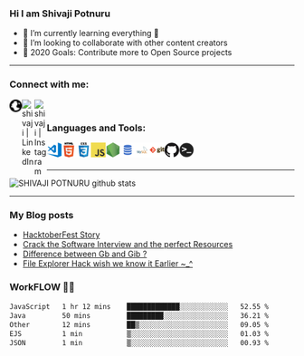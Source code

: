 ### Hi I am Shivaji Potnuru
- 🌱 I’m currently learning everything 🤣
- 👯 I’m looking to collaborate with other content creators
- 🥅 2020 Goals: Contribute more to Open Source projects

---
### Connect with me:

[<img align="left" alt="shivaji" width="22px" src="https://raw.githubusercontent.com/iconic/open-iconic/master/svg/globe.svg" />][website]
[<img align="left" alt="shivaji | LinkedIn" width="22px" src="https://cdn.jsdelivr.net/npm/simple-icons@v3/icons/linkedin.svg" />][linkedin]
[<img align="left" alt="shivaji | Instagram" width="22px" src="https://cdn.jsdelivr.net/npm/simple-icons@v3/icons/instagram.svg" />][instagram]

<br />

### Languages and Tools:

<img align="left" alt="Visual Studio Code" width="26px" src="https://raw.githubusercontent.com/github/explore/80688e429a7d4ef2fca1e82350fe8e3517d3494d/topics/visual-studio-code/visual-studio-code.png" />
<img align="left" alt="HTML5" width="26px" src="https://raw.githubusercontent.com/github/explore/80688e429a7d4ef2fca1e82350fe8e3517d3494d/topics/html/html.png" />
<img align="left" alt="CSS3" width="26px" src="https://raw.githubusercontent.com/github/explore/80688e429a7d4ef2fca1e82350fe8e3517d3494d/topics/css/css.png" />
<!-- <img align="left" alt="Sass" width="26px" src="https://raw.githubusercontent.com/github/explore/80688e429a7d4ef2fca1e82350fe8e3517d3494d/topics/sass/sass.png" /> -->
<img align="left" alt="JavaScript" width="26px" src="https://raw.githubusercontent.com/github/explore/80688e429a7d4ef2fca1e82350fe8e3517d3494d/topics/javascript/javascript.png" />
<!-- <img align="left" alt="Gatsby" width="26px" src="https://raw.githubusercontent.com/github/explore/e94815998e4e0713912fed477a1f346ec04c3da2/topics/gatsby/gatsby.png" /> -->
<!-- <img align="left" alt="GraphQL" width="26px" src="https://raw.githubusercontent.com/github/explore/80688e429a7d4ef2fca1e82350fe8e3517d3494d/topics/graphql/graphql.png" /> -->
<img align="left" alt="Node.js" width="26px" src="https://raw.githubusercontent.com/github/explore/80688e429a7d4ef2fca1e82350fe8e3517d3494d/topics/nodejs/nodejs.png" />
<!-- <img align="left" alt="Deno" width="26px" src="https://raw.githubusercontent.com/github/explore/361e2821e2dea67711cde99c9c40ed357061cf27/topics/deno/deno.png" /> -->
<img align="left" alt="SQL" width="26px" src="https://raw.githubusercontent.com/github/explore/80688e429a7d4ef2fca1e82350fe8e3517d3494d/topics/sql/sql.png" />
<img align="left" alt="MySQL" width="26px" src="https://raw.githubusercontent.com/github/explore/80688e429a7d4ef2fca1e82350fe8e3517d3494d/topics/mysql/mysql.png" />
<!-- <img align="left" alt="MongoDB" width="26px" src="https://raw.githubusercontent.com/github/explore/80688e429a7d4ef2fca1e82350fe8e3517d3494d/topics/mongodb/mongodb.png" /> -->
<img align="left" alt="Git" width="26px" src="https://raw.githubusercontent.com/github/explore/80688e429a7d4ef2fca1e82350fe8e3517d3494d/topics/git/git.png" />
<img align="left" alt="GitHub" width="26px" src="https://raw.githubusercontent.com/github/explore/78df643247d429f6cc873026c0622819ad797942/topics/github/github.png" />
<img align="left" alt="Terminal" width="26px" src="https://raw.githubusercontent.com/github/explore/80688e429a7d4ef2fca1e82350fe8e3517d3494d/topics/terminal/terminal.png" />

<br />
<br />

---
![SHIVAJI POTNURU github stats](https://github-readme-stats.vercel.app/api?username=shivajipotnuru&show_icons=true&theme=dark&hide=contribs)

---
### My Blog posts
<!-- BLOG-POST-LIST:START -->
- [HacktoberFest Story](https://dev.to/shivajipotnuru/hacktoberfest-story-o80)
- [Crack the Software Interview and the perfect Resources](https://dev.to/shivajipotnuru/crack-the-software-interview-and-the-perfect-resources-8a)
- [Difference between Gb and Gib ?](https://dev.to/shivajipotnuru/difference-between-gb-and-gib-28mm)
- [File Explorer Hack wish we know it Earlier ~_^](https://dev.to/shivajipotnuru/file-explorer-hack-wish-we-know-it-earlier--nlp)
<!-- BLOG-POST-LIST:END -->


### WorkFLOW 👨‍💻
<!--START_SECTION:waka-->
```text
JavaScript   1 hr 12 mins    █████████████░░░░░░░░░░░░   52.55 % 
Java         50 mins         █████████░░░░░░░░░░░░░░░░   36.21 % 
Other        12 mins         ██▒░░░░░░░░░░░░░░░░░░░░░░   09.05 % 
EJS          1 min           ▒░░░░░░░░░░░░░░░░░░░░░░░░   01.03 % 
JSON         1 min           ▒░░░░░░░░░░░░░░░░░░░░░░░░   00.93 % 
```
<!--END_SECTION:waka-->



[website]: https://shivajipotnuru.github.io/
[instagram]: https://instagram.com/Shivajipotnuru
[linkedin]: https://www.linkedin.com/in/Shivajipotnuru/

